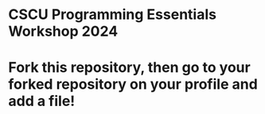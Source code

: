 # CSCU Programming Essentials Workshop 2024
# Fork this repository, then go to your forked repository on your profile and add a file!
